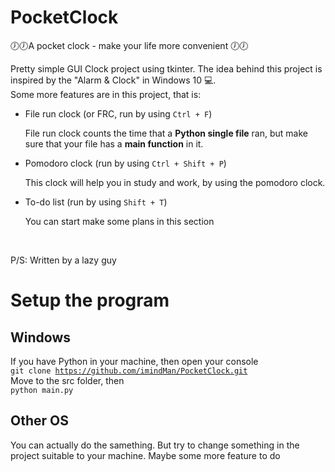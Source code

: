 # PocketClock

🕖🕖A pocket clock - make your life more convenient 🕖🕖<br>

Pretty simple GUI Clock project using tkinter. The idea behind this project is inspired by the "Alarm & Clock" in Windows 10 💻. <br>
Some more features are in this project, that is:

<ul>
  <li>File run clock (or FRC, run by using <code>Ctrl + F</code>)</li>
  <p>File run clock counts the time that a <b>Python single file</b> ran, but make sure that your file has a <b>main function</b> in it.</p>
  <li>Pomodoro clock (run by using <code>Ctrl + Shift + P</code>)</li>
  <p>This clock will help you in study and work, by using the pomodoro clock.</p>
  <li>To-do list (run by using <code>Shift + T</code>)</li>
  <p>You can start make some plans in this section</p>
</ul><br>
<p>P/S: Written by a lazy guy</p>

# Setup the program

## Windows

If you have Python in your machine, then open your console<br>
<code>git clone https://github.com/imindMan/PocketClock.git</code><br>
Move to the src folder, then<br>
<code>python main.py</code><br>

## Other OS

You can actually do the samething. But try to change something in the project suitable to your machine.
Maybe some more feature to do 
